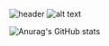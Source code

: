 
![header](https://capsule-render.vercel.app/api?type=Waving?&text=JeoungHun&color=20:dae6ff,100:0849c&height=212.6)
![alt text](https://raw.githubusercontent.com/oiNeh/oiNeh/main/githubText.png)

![Anurag's GitHub stats](https://github-readme-stats.vercel.app/api?username=oiNeh&show_icons=true&theme=react)
<!-- ![Readme Card](https://github-readme-stats.vercel.app/api/pin/?username=oiNeh&repo=good-price-good-product) -->
